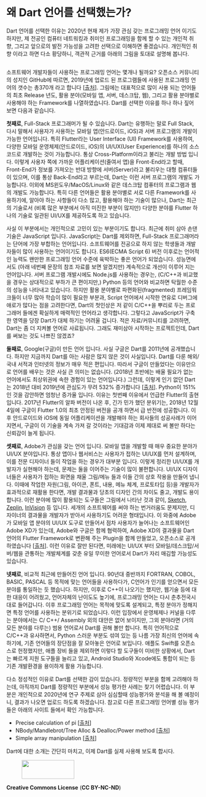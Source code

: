 # 왜 Dart 언어를 선택했는가?

<!-- wp:paragraph -->
<p>Dart 언어를 선택한 이유는 2020년 현재 제가 가장 관심 갖는 프로그래밍 언어 이기도 하지만, 제 전공인 컴퓨터 네트워킹과 취미인 프로그래밍을 함께 할 수 있는 개인적 취향, 그리고 앞으로의 발전 가능성을 고려한 선택으로 이해하면 좋겠습니다. 개인적인 취향 이라고 하면 다소 황당하니, 객관적 근거를 아래의 그림을 토대로 설명해 봅니다.</p>
<!-- /wp:paragraph -->

<!-- wp:image {"id":250} -->
<figure class="wp-block-image"><img src="http://mobilelab.khu.ac.kr/wordpress/wp-content/uploads/2020/01/languages_for_backup-1024x768.png" alt="" class="wp-image-250"/></figure>
<!-- /wp:image -->

<!-- wp:paragraph -->
<p>소프트웨어 개발자들이 사용하는 프로그래밍 언어는 몇개나 될까요? 오픈소스 커뮤니티의 성지인 GitHub에 따르면, 2019년에 업로드 된 프로그램들에 사용된 프로그래밍 언어의 갯수는 총370개 라고 합니다 [<a href="https://octoverse.github.com/">출처</a>]. 그림에는 대표적으로 많이 사용 되는 언어들의 최초 Release 년도, 활용 분야(모바일 앱, 서버, 데스크탑, 웹), 그리고 활용 분야별로 사용해야 하는 Framework를 나열하였습니다. Dart를 선택한 이유를 하나 하나 짚어 보면 다음과 같습니다.</p>
<!-- /wp:paragraph -->

<!-- wp:paragraph -->
<p><strong>첫째로</strong>, Full-Stack 프로그래머가 될 수 있습니다. Dart는 유행하는 말로 Full Stack, 다시 말해서 사용자가 사용하는 모바일 앱(안드로이드, iOS)과 서버 프로그램의 개발이 가능한 언어입니다. 특히 Flutter라는 User Interface (UI) Framework를 사용하여, 다양한 모바일 운영체제(안드로이드, iOS)의 UI/UX(User Experience)를 하나의 소스 코드로 개발하는 것이 가능합니다. 통상 Cross-Platform이라고 불리는 개발 방법 입니다. 이렇게 사용자 쪽에 가까운 어플리케이션(줄여서 앱)을 Front-End라고 할때, Front-End가 정보를 가져오는 반대 방향에 서버(Server)라고 불리우는 대형 컴퓨터들이 있으며, 이를 통상 Back-End라고 부르는데, Dart는 이런 서버 프로그램의 개발도 가능합니다. 이외에 MS윈도우/MacOS/Linux와 같은 데스크탑 컴퓨터의 프로그램과 웹의 개발도 가능합니다. 특히 다른 언어들은 활용 분야별로 서로 다른 Framework를 사용하기에, 알아야 하는 사항들이 다소 많고, 활용해야 하는 기술이 많으나, Dart는 최근의 기술로서 (비록 많은 부분에서 아직 미진한 부분이 많지만) 다양한 분야를 Flutter 하나의 기술로 일관된 UI/UX를 제공하도록 하고 있습니다.</p>
<!-- /wp:paragraph -->

<!-- wp:paragraph -->
<p>사실 이 부분에서는 개인적으로 고민이 있는 부분이기도 합니다. 최근에 취미 삼아 손댄 기술은 JavaScript 입니다. JavaScript는 Dart를 제외하면, Full-Stack 프로그래머라는 단어에 가장 부합하는 언어입니다. 소프트웨어를 전공으로 하지 않는 학생들과 개발자들이 많이 사용하는 언어이기도 합니다. ES6(ECMA Script 6) 버전 이후로는 언어적인 능력도 왠만한 프로그래밍 언어 수준에 육박하는 좋은 언어가 되었습니다. 성능면에서도 (아래 네번째 문장의 참조 자료를 보면 알겠지만) 계속적으로 개선이 이루어 지는 언어입니다. 서버 프로그램 개발시에도 Node.js를 사용하는 경우는, (C/C++과 비교했을 경우는 상대적으로 부하가 큰 편이지만,) Python 등의 언어와 비교하면 탁월한 수준의 성능을 나타내고 있습니다. 하지만 활용 분야별로 파편화된(fragmented) 프레임워크들이 너무 많아 학습이 많이 필요한 부분과, Script 언어에서 시작한 연유로 디버그에 애로가 많다는 점을 고려한다면, Dart의 첫인상은 저 같이 C/C++을 뿌리로 두는 프로그래머 들에겐 확실하게 매력적인 언어라고 생각합니다. 그렇다고 JavaScript가 구축한 영역을 당장 Dart가 대체 하기는 어려울 겁니다. 적은 자료/커뮤니티를 고려하면, Dart는 좀 더 지켜볼 언어로 사료됩니다. 그래도 재미삼아 시작하는 프로젝트인데, Dart를 써보는 것도 나쁘진 않겠죠?</p>
<!-- /wp:paragraph -->

<!-- wp:paragraph -->
<p><strong>둘째로</strong>, Google(구글)이 만든 언어 입니다. 사실 구글은 Dart를 2011년에 공개했습니다. 하지만 지금까지 Dart를 아는 사람은 많지 않은 것이 사실입니다. Dart를 다룬 해외/국내 서적과 인터넷의 정보가 매우 적은 편입니다. 따라서 구글이 만들었다는 이유만으로 언어를 배우는 것은 사실 큰 의미는 없습니다. (2018년 초반에는 배울 필요가 없는 언어에서도 최상위권에 속한 경험이 있는 언어입니다.) 그런데, 이렇게 인기 없던 Dart는 2018년 대비 2019년에 관심도가 무려 532% 증가합니다 [<a href="https://octoverse.github.com/">출처</a>]. Python이 151%인 것을 감안하면 엄청난 증가율 입니다. 이유는 첫번째 이유에서 언급한 Flutter의 출현입니다. 2017년 Flutter의 알파 버전이 나온 후, 긴가 민가 했던 분위기는, 2018년 12월 4일에 구글이 Flutter 1.0의 최초 안정된 버전을 공개 하면서 급 반전에 성공합니다. 이후 안드로이드와 iOS에 동일 어플리케이션을 개발해야 하는 회사들의 성공사례가 이어지면서, 구글이 이 기술을 계속 가져 갈 것이라는 기대감과 이제 제대로 써 볼만 하다는 신뢰감이 늘게 됩니다.</p>
<!-- /wp:paragraph -->

<!-- wp:paragraph -->
<p><strong>셋째로</strong>, Adobe가 관심을 갖는 언어 입니다. 모바일 앱을 개발할 때 매우 중요한 분야가 UI/UX 분야입니다. 통상 앱이나 웹서비스는 사용자가 접하는 UI/UX를 먼저 설계하며, 이를 전문 디자이너 들이 작업을 하는 경우가 대부분 입니다. 이렇게 정리한 UI/UX를 개발자가 실현해야 하는데, 문제는 둘을 이어주는 기술이 많이 불편합니다. UI/UX 디자이너들은 사용자가 접하는 화면을 채울 그림/메뉴 들과 이들 간의 상호 작용을 만들어 냅니다. 이때에 작업한 자원(그림, 아이콘, 폰트, 내용, 메뉴 체계, 프로토타입 등)을 개발자가 효과적으로 재활용 한다면, 개발 결과물과 당초의 디자인 간의 차이도 줄고, 개발도 용이합니다. 이런 분야에 많이 활용되는 도구들은 그림에서 나타난 것과 같이, <a href="https://www.sketch.com/">Sketch</a>, <a href="https://zeplin.io/">Zeplin</a>, <a href="https://www.invisionapp.com/">InVision</a> 등 입니다. 세개의 소프트웨어를 써야 하는 번거러움도 문제지만, 디자이너의 결과물을 개발자가 받아서 사용하기도 어려운 형태입니다. 이 와중에 Adobe가 모바일 앱 분야의 UI/UX 도구로 만들어서 점차 사용자가 늘어나는 소프트웨어인 Adobe XD가 있는데, Adobe와 구글은 함께 협력하여, Adobe XD의 결과물을 Dart 언어의 Flutter Framework로 변환해 주는 Plugin을 함께 만들었고, 오픈소스로 공개하였습니다 [<a href="https://theblog.adobe.com/xd-flutter-plugin-generate-dart-code-design-elements/">출처</a>]. 이런 이유로 잘만 된다면, 미래에는 UI/UX 부터 모바일/데스크탑/서버/웹을 관통하는 개발체계를 갖춘 유일 무이한 언어로서 Dart가 자리 매김할 가능성도 있습니다.</p>
<!-- /wp:paragraph -->

<!-- wp:paragraph -->
<p><strong>넷째로</strong>, 비교적 최근에 만들어진 언어 입니다. 90년대 중반까지 FORTRAN, COBOL, BASIC, PASCAL 등 목적에 맞는 언어들을 사용하다가, C언어가 인기를 얻으면서 모든 분야를 통일하는 듯 했습니다. 하지만, 이후로 C++이 나오기는 했지만, 웹기술 등에 대한 대응이 어려웠고, 언어자체의 난이도도 높기에, 프로그래밍 언어는 다시 춘추전국시대로 들어갑니다. 이후 프로그래밍 언어는 목적에 맞도록 설계되고, 특정 분야가 정해지면 특정 언어를 사용하는 분위기로 되었습니다. 이런 입장에서 운영체제나 커널을 다루는 분야에서는 C/ C++/ Assembly 외의 대안은 없어 보이지만, 그외 분야라면 (거의 모든 분야를 다루는) 범용 언어로서 Dart를 권해 볼만 합니다. 특히 언어적으로 C/C++과 유사하면서, Python 스러운 부분도 섞여 있는 등 나름 가장 최신의 언어에 속하기에, 기존 언어들의 장단점을 잘 모아놓은 언어로 보입니다. 애플도 Swift를 오픈소스로 헌정했지만, 애플 장비 들을 제외하면 이렇다 할 도구들이 미비한 상황에서, Dart는 빠르게 지원 도구들을 늘리고 있고, Android Studio와 Xcode에도 통합이 되는 등 기존 개발환경을 용이하게 활용 가능합니다.</p>
<!-- /wp:paragraph -->

<!-- wp:paragraph -->
<p>다소 정성적인 이유로 Dart를 선택한 감이 있습니다. 정량적인 부분을 함께 고려해야 하는데, 아직까지 Dart를 정량적인 부분에서 성능 평가한 사례는 찾기 어렵습니다. 이 부분은 개인적으로 2020년에 연구 주제로 삼아 심심할때 성능평가와 분석을 해 볼 예정이니, 결과가 나오면 업로드 하도록 하겠습니다. 참고로 다른 프로그래밍 언어별 성능 평가들은 아래의 사이트 들에서 확인 가능합니다.</p>
<!-- /wp:paragraph -->

<!-- wp:list -->
<ul><li>Precise calculation of pi [<a href="https://github.com/niklas-heer/speed-comparison/blob/master/README.md">출처</a>]</li><li>NBody/Mandlebrot/Tree Alloc &amp; Dealloc/Power method [<a href="http://15418.courses.cs.cmu.edu/spring2016/lecture/dsl/slide_006">출처</a>]</li><li>Simple array manipulation [<a href="https://www.freecodecamp.org/news/what-programming-language-should-i-learn-first-19a33b0a467d/">출처</a>]</li></ul>
<!-- /wp:list -->

<!-- wp:paragraph -->
<p>Dart에 대한 소개는 간단히 마치고, 이제 Dart를 실제 사용해 보도록 합시다.</p>
<!-- /wp:paragraph -->

<!-- wp:image {"id":267,"align":"right","width":137,"height":49} -->
<div class="wp-block-image"><figure class="alignright is-resized"><img src="http://mobilelab.khu.ac.kr/wordpress/wp-content/uploads/2020/01/b05-1.jpg" alt="" class="wp-image-267" width="137" height="49"/></figure></div>
<!-- /wp:image -->

<!-- wp:paragraph -->
<p><strong>Creative Commons License</strong> (<strong>CC BY-NC-ND</strong>)</p>
<!-- /wp:paragraph -->
